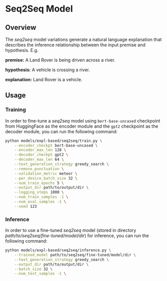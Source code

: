 # Seq2Seq Model

## Overview
The _seq2seq_ model variations generate a natural language explanation that describes the inference relationship between the input premise and hypothesis. E.g.

__premise:__ A Land Rover is being driven across a river.

__hypothesis:__ A vehicle is crossing a river.

__explanation:__ Land Rover is a vehicle.

## Usage

### Training
In order to fine-tune a _seq2seq_ model using `bert-base-uncased` checkpoint from HuggingFace as the encoder module and the `gpt2` checkpoint as the decoder module, you can run the following command:

```bash
python models/expl-based/seq2seq/train.py \
    --encoder_checkpt bert-base-uncased \
    --encoder_max_len 128 \
    --decoder_checkpt gpt2 \
    --decoder_max_len 64 \
    --text_generation_strategy greedy_search \
    --remove_punctuation \
    --validation_metric meteor \
    --per_device_batch_size 32 \
    --num_train_epochs 5 \
    --output_dir path/to/output/dir \
    --logging_steps 1000 \
    --num_train_samples -1 \
    --num_eval_samples -1 \
    --seed 123
```

### Inference
In order to use a fine-tuned *seq2seq* model (stored in directory _path/to/seq2seq/fine-tuned/model/dir_) for inference, you can run the following command:

```bash
python models/expl-based/seq2seq/inference.py \
    --trained_model path/to/seq2seq/fine-tuned/model/dir \
    --text_generation_strategy greedy_search \
    --output_dir path/to/output/dir \
    --batch_size 32 \
    --num_test_samples -1 \
```
